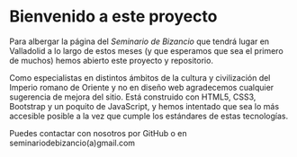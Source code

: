 # Bienvenido a este proyecto
<p>Para albergar la página del <em>Seminario de Bizancio</em> que tendrá lugar en Valladolid a lo largo de estos meses (y que esperamos que sea el primero de muchos) hemos abierto este proyecto y repositorio.</p>
<p>Como especialistas en distintos ámbitos de la cultura y civilización del Imperio romano de Oriente y no en diseño web agradecemos cualquier sugerencia de mejora del sitio. Está construido con HTML5, CSS3, Bootstrap y un poquito de JavaScript, y hemos intentado que sea lo más accesible posible a la vez que cumple los estándares de estas tecnologías.</p>
<p>Puedes contactar con nosotros por GitHub o en seminariodebizancio(a)gmail.com</p>
